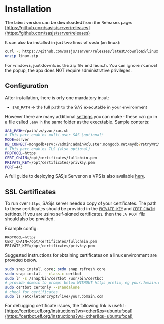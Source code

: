 # Installation

The latest version can be downloaded from the Releases page:  [https://github.com/sasjs/server/releases](https://github.com/sasjs/server/releases)

It can also be installed in just two lines of code (on linux):

```bash
curl -L https://github.com/sasjs/server/releases/latest/download/linux.zip > linux.zip
unzip linux.zip
```

For windows, just download the zip file and launch.  You can ignore / cancel the popup, the app does NOT require administrative privileges.

## Configuration

After installation, there is only one mandatory input:

* `SAS_PATH` -> the full path to the SAS executable in your environment

However there are many additional [settings](/settings) you can make - these can go in a file called `.env` in the same folder as the executable.  Sample contents:

```bash
SAS_PATH=/path/to/your/sas.sh
# This part enables multi-user SAS (optional)
MODE=server
DB_CONNECT=mongodb+srv://admin:admin@cluster.mongodb.net/mydb?retryWrites=true&w=majority
# This part enables TLS (also optional)
PROTOCOL=https
CERT_CHAIN=/opt/certificates/fullchain.pem
PRIVATE_KEY=/opt/certificates/privkey.pem
PORT=443
```

A full guide to deploying SASjs Server on a VPS is also available [here](https://sasapps.io/sasjs-server-on-vps).


## SSL Certificates

To run over `https`, SASjs server needs a copy of your certificates.  The path to these certificates should be provided in the [`PRIVATE_KEY`](/settings/#private_key) and [`CERT_CHAIN`](/settings/#cert_chain) settings.  If you are using self-signed certificates, then the [`CA_ROOT`](/settings/#ca_root) file should also be provided.

Example config:

```
PROTOCOL=https
CERT_CHAIN=/opt/certificates/fullchain.pem
PRIVATE_KEY=/opt/certificates/privkey.pem
```

Suggested instructions for obtaining certificates on a linux environment are provided below.

```bash
sudo snap install core; sudo snap refresh core
sudo snap install --classic certbot
sudo ln -s /snap/bin/certbot /usr/bin/certbot
# provide domain to prompt below WITHOUT https prefix, eg your.domain.com
sudo certbot certonly --standalone
# check for certificates
sudo ls /etc/letsencrypt/live/your.domain.com
```

For debugging certificate issues, the following link is useful:  [https://certbot.eff.org/instructions?ws=other&os=ubuntufocal](https://certbot.eff.org/instructions?ws=other&os=ubuntufocal)
